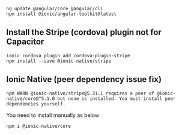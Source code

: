 



```
ng update @angular/core @angular/cli
npm install @ionic/angular-toolkit@latest
```

## Install the Stripe (cordova) plugin not for Capacitor 

```
ionic cordova plugin add cordova-plugin-stripe
npm install --save @ionic-native/stripe
```

## Ionic Native (peer dependency issue fix)

```
npm WARN @ionic-native/stripe@5.31.1 requires a peer of @ionic-native/core@^5.1.0 but none is installed. You must install peer dependencies yourself.
```

You need to install manually as below

```
npm i @ionic-native/core
```




